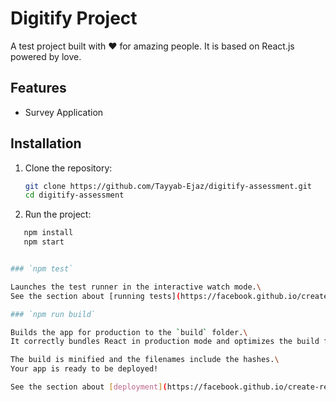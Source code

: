 # Digitify Project

A test project built with ❤️ for amazing people. It is based on React.js powered by love. 

## Features

- Survey Application

## Installation

1. Clone the repository:

   ```bash
   git clone https://github.com/Tayyab-Ejaz/digitify-assessment.git
   cd digitify-assessment


2. Run the project:

```bash
   npm install
   npm start


### `npm test`

Launches the test runner in the interactive watch mode.\
See the section about [running tests](https://facebook.github.io/create-react-app/docs/running-tests) for more information.

### `npm run build`

Builds the app for production to the `build` folder.\
It correctly bundles React in production mode and optimizes the build for the best performance.

The build is minified and the filenames include the hashes.\
Your app is ready to be deployed!

See the section about [deployment](https://facebook.github.io/create-react-app/docs/deployment) for more information.